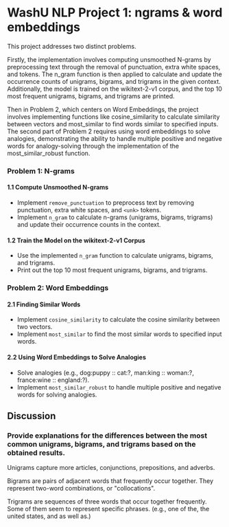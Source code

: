 # WashU NLP Project 1: ngrams & word embeddings
This project addresses two distinct problems. 

Firstly, the implementation involves computing unsmoothed N-grams by preprocessing text through the removal of punctuation, extra white spaces, and <unk> tokens. The n_gram function is then applied to calculate and update the occurrence counts of unigrams, bigrams, and trigrams in the given context. 
Additionally, the model is trained on the wikitext-2-v1 corpus, and the top 10 most frequent unigrams, bigrams, and trigrams are printed. 

Then in Problem 2, which centers on Word Embeddings, the project involves implementing functions like cosine_similarity to calculate similarity between vectors and most_similar to find words similar to specified inputs. The second part of Problem 2 requires using word embeddings to solve analogies, demonstrating the ability to handle multiple positive and negative words for analogy-solving through the implementation of the most_similar_robust function.

### Problem 1: N-grams

#### 1.1 Compute Unsmoothed N-grams
- Implement `remove_punctuation` to preprocess text by removing punctuation, extra white spaces, and `<unk>` tokens.
- Implement `n_gram` to calculate n-grams (unigrams, bigrams, trigrams) and update their occurrence counts in the context.

#### 1.2 Train the Model on the wikitext-2-v1 Corpus
- Use the implemented `n_gram` function to calculate unigrams, bigrams, and trigrams.
- Print out the top 10 most frequent unigrams, bigrams, and trigrams.

### Problem 2: Word Embeddings

#### 2.1 Finding Similar Words
- Implement `cosine_similarity` to calculate the cosine similarity between two vectors.
- Implement `most_similar` to find the most similar words to specified input words.

#### 2.2 Using Word Embeddings to Solve Analogies
- Solve analogies (e.g., dog:puppy :: cat:?, man:king :: woman:?, france:wine :: england:?).
- Implement `most_similar_robust` to handle multiple positive and negative words for solving analogies.

## Discussion
### Provide explanations for the differences between the most common unigrams, bigrams, and trigrams based on the obtained results.
Unigrams capture more articles, conjunctions, prepositions, and adverbs.

Bigrams are pairs of adjacent words that frequently occur together. They represent two-word combinations, or "collocations".

Trigrams are sequences of three words that occur together frequently. Some of them seem to represent specific phrases. (e.g., one of the, the united states, and as well as.)



